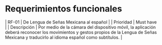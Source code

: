 # __Requerimientos funcionales__

|  RF-01  |  De Lengua de Señas Mexicana al español  |
|  Prioridad  |  Must have  |
|  Descripción  |  Por medio de la cámara del dispositivo móvil, la aplicación deberá reconocer los movimientos y gestos propios de la Lengua de Señas Mexicana y traducirlo al idioma español como subtítulos.  |

